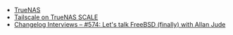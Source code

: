 - [TrueNAS](https://www.truenas.com)
- [Tailscale on TrueNAS SCALE](https://www.youtube.com/watch?v=o0Py62k63_c)
- [Changelog Interviews – #574: Let's talk FreeBSD (finally) with Allan Jude](https://changelog.com/podcast/574)
